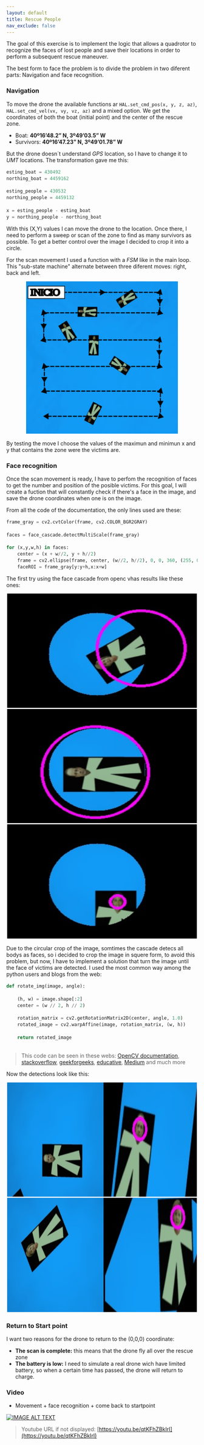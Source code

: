 ```yaml
---
layout: default
title: Rescue People
nav_exclude: false
---
```


The goal of this exercise is to implement the logic that allows a quadrotor to recognize the faces of lost people and save their locations in order to perform a subsequent rescue maneuver.

The best form to face the problem is to divide the problem in two diferent parts: Navigation and face recognition.

### Navigation

To move the drone the available functions ar `HAL.set_cmd_pos(x, y, z, az)`, `HAL.set_cmd_vel(vx, vy, vz, az)` and a mixed option. We get the coordinates of both the boat (initial point) and the center of the rescue zone.

* Boat:  **40º16’48.2” N, 3º49’03.5” W**
* Survivors: **40º16’47.23” N, 3º49’01.78” W**

But the drone doesn´t understand *GPS* location, so I have to change it to *UMT* locations. The transformation gave me this:

```python
esting_boat = 430492
northing_boat = 4459162

esting_people = 430532
northing_people = 4459132

x = esting_people - esting_boat
y = northing_people - northing_boat
```

With this (X,Y) values I can move the drone to the location. Once there, I need to perform a sweep or scan of the zone to find as many survivors as possible. To get a better control over the image I decided to crop it into a circle.

For the scan movement I used a function with a *FSM* like in the main loop. This "sub-state machine" alternate between three diferent moves: right, back and left.

<center>
    <img src="assets/img/sweep_move.png" width="400" height="400">
</center>


By testing the move I choose the values of the maximun and minimun x and y that contains the zone were the victims are.

### Face recognition

Once the scan movement is ready, I have to perfom the recognition of faces to get the number and position of the posible victims. For this goal, I will create a fuction that will constantly check if there's a face in the image, and save the drone coordinates when one is on the image.

From all the code of the documentation, the only lines used are these:

```python
frame_gray = cv2.cvtColor(frame, cv2.COLOR_BGR2GRAY)
        
faces = face_cascade.detectMultiScale(frame_gray)
    
for (x,y,w,h) in faces:
    center = (x + w//2, y + h//2)
    frame = cv2.ellipse(frame, center, (w//2, h//2), 0, 0, 360, (255, 0, 255), 4)
    faceROI = frame_gray[y:y+h,x:x+w]
```

The first try using the face cascade from openc vhas results like these ones:

<center>
    <img src="assets/img/recognition_bad_1.png" width="500" height="300">
</center>

<center>
    <img src="assets/img/recognition_bad_2.png" width="500" height="300">
</center>
<center>
    <img src="assets/img/recognition_bad_3.png" width="500" height="300">
</center>

Due to the circular crop of the image, somtimes the cascade detecs all bodys as faces, so i decided to crop the image in squere form, to avoid this problem, but now, I have to implement a solution that turn the image until the face of victims are detected. I used the most common way among the python users and blogs from the web:

```python
def rotate_img(image, angle):
  
    (h, w) = image.shape[:2]
    center = (w // 2, h // 2)
    
    rotation_matrix = cv2.getRotationMatrix2D(center, angle, 1.0)
    rotated_image = cv2.warpAffine(image, rotation_matrix, (w, h))
    
    return rotated_image
    
```

> This code can be seen in these webs: [OpenCV documentation](https://docs.opencv.org/4.x/da/d6e/tutorial_py_geometric_transformations.html), [stackoverflow](https://stackoverflow.com/questions/9041681/opencv-python-rotate-image-by-x-degrees-around-specific-point), [geekforgeeks](https://www.geeksforgeeks.org/python-opencv-cv2-rotate-method/), [educative](https://www.educative.io/answers/opencv-rotate-image), [Medium](https://medium.com/analytics-vidhya/rotating-images-with-opencv-and-imutils-99801cb4e03e) and much more

Now the detections look like this:

<center>
    <img src="assets/img/recognition_good_1.png" width="500" height="300">
</center>
<center>
    <img src="assets/img/recognition_good_2.png" width="500" height="300">
</center>

### Return to Start point

I want two reasons for the drone to return to the (0,0,0) coordinate:

* **The scan is complete:** this means that the drone fly all over the rescue zone
* **The battery is low:** I need to simulate a real drone wich have limited battery, so when a certain time has passed, the drone will return to charge.


### Video

* Movement + face recognition + come back to startpoint

[![IMAGE ALT TEXT](http://img.youtube.com/vi/qtKFhZBkIrI/0.jpg)](https://youtu.be/qtKFhZBkIrI "Drone execution")

> Youtube URL if not displayed: [https://youtu.be/qtKFhZBkIrI](https://youtu.be/qtKFhZBkIrI)